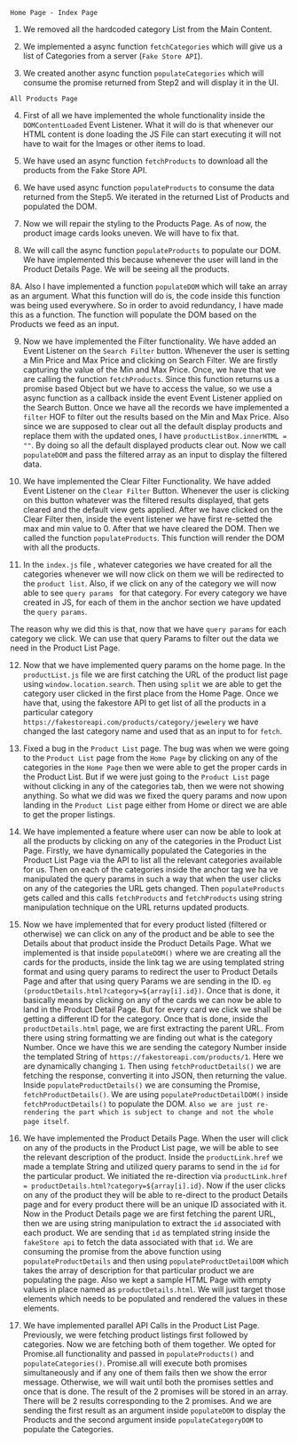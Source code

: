`Home Page - Index Page`

1. We removed all the hardcoded category List from the Main Content.

2. We implemented a async function `fetchCategories` which will give us a list of Categories from a server (`Fake Store API`).

3. We created another async function `populateCategories` which will consume the promise returned from Step2 and will display it in the UI.

`All Products Page`

4. First of all we have implemented the whole functionality inside the `DOMContentLoaded` Event Listener. What it will do is that whenever our HTML content is done loading the JS File can start executing it will not have to wait for the Images or other items to load.

5. We have used an async function `fetchProducts` to download all the products from the Fake Store API.

6. We have used async function `populateProducts` to consume the data returned from the Step5. We iterated in the returned List of Products and populated the DOM.

7. Now we will repair the styling to the Products Page. As of now, the product image cards looks uneven. We will have to fix that.

8. We will call the async function `populateProducts` to populate our DOM. We have implemented this because whenever the user will land in the Product Details Page. We will be seeing all the products.

8A. Also I have implemented a function `populateDOM` which will take an array as an argument. What this function will do is, the code inside this function was being used everywhere. So in order to avoid redundancy, I have made this as a function. The function will populate the DOM based on the Products we feed as an input.

9. Now we have implemented the Filter functionality. We have added an Event Listener on the `Search Filter` button. Whenever the user is setting a Min Price and Max Price and clicking on Search Filter. We are firstly capturing the value of the Min and Max Price. Once, we have that we are calling the function `fetchProducts`. Since this function returns us a promise based Object but we have to access the value, so we use a async function as a callback inside the event Event Listener applied on the Search Button. Once we have all the records we have implemented a `filter` HOF to filter out the results based on the Min and Max Price. Also since we are supposed to clear out all the default display products and replace them with the updated ones, I have `productListBox.innerHTML = ""`. By doing so all the default displayed products clear out. Now we call `populateDOM` and pass the filtered array as an input to display the filtered data.

10. We have implemented the Clear Filter Functionality. We have added Event Listener on the `Clear Filter` Button. Whenever the user is clicking on this button whatever was the filtered results displayed, that gets cleared and the default view gets applied. After we have clicked on the Clear Filter then, inside the event listener we have first re-setted the max and min value to 0.
After that we have cleared the DOM. Then we called the function `populateProducts`. This function will render the DOM with all the products.

11. In the `index.js` file , whatever categories we have created for all the categories whenever we will now click on them we will be redirected to the `product list`. Also, if we click on any of the category we will now able to see `query params ` for that category. For every category we have created in JS, for each of them in the anchor section we have updated the `query params`.

The reason why we did this is that, now that we have `query params` for each category we click. We can use that query Params to filter out the data we need in the Product List Page.

12. Now that we have implemented query params on the home page.
In the `productList.js` file we are first catching the URL of the product list page using `window.location.search`. Then using `split` we are able to get the category user clicked in the first place from the Home Page. Once we have that, using the fakestore API to get list of all the products in a particular category `https://fakestoreapi.com/products/category/jewelery` we have changed the last category name and used that as an input to for `fetch`.

13. Fixed a bug in the `Product List` page. The bug was when we were going to the `Product List` page from the `Home Page` by clicking on any of the categories in the `Home Page` then we were able to get the proper cards in the Product List. But if we were just going to the `Product List` page without clicking in any of the categories tab, then we were not showing anything. So what we did was we fixed the query params and now upon landing in the `Product List` page either from Home or direct we are able to get the proper listings.

14. We have implemented a feature where user can now be able to look at all the products by clicking on any of the categories in the Product List Page. Firstly, we have dynamically populated the Categories in the Product List Page via the API to list all the relevant categories available for us. Then on each of the categories inside the anchor tag we ha ve manipulated the query params in such a way that when the user clicks on any of the categories the URL gets changed. Then `populateProducts` gets called and this calls `fetchProducts` and `fetchProducts` using string manipulation technique on the URL returns updated products.


15. Now we have implemented that for every product listed (filtered or otherwise) we can click on any of the product and be able to see the Details about that product inside the Product Details Page.
What we implemented is that inside `populateDOM()` where we are creating all the cards for the products, inside the link tag we are using templated string format and using query params to redirect the user to Product Details Page and after that using query Params we are sending in the ID. `eg (productDetails.html?category=${array[i].id})`. Once that is done, it basically means by clicking on any of the cards we can now be able to land in the Product Detail Page. But for every card we click we shall be getting a different ID for the category. Once that is done, inside the `productDetails.html` page, we are first extracting the parent URL. From there using string formatting we are finding out what is the category Number. Once we have this we are sending the category Number inside the templated String of `https://fakestoreapi.com/products/1`. Here we are dynamically changing `1`. Then using `fetchProductDetails()` we are fetching the response, converting it into JSON, then returning the value. Inside `populateProductDetails()` we are consuming the Promise, `fetchProductDetails()`. We are using `populateProductDetailDOM()` inside `fetchProductDetails()` to populate the DOM. `Also we are just re-rendering the part which is subject to change and not the whole page itself`.

16. We have implemented the Product Details Page. When the user will click on any of the products in the Product List page, we will be able to see the relevant description of the product. Inside the `productLink.href` we made a template String and utilized query params to send in the `id` for the particular product. We initiated the re-direction via `productLink.href = productDetails.html?category=${array[i].id}`. Now if the user clicks on any of the product they will be able to re-direct to the product Details page and for every product there will be an unique ID associated with it.
Now in the Product Details page we are first fetching the parent URL, then we are using string manipulation to extract the `id` associated with each product. We are sending that `id` as templated string inside the `fakeStore api` to fetch the data associated with that `id`. We are consuming the promise from the above function using `populateProductDetails` and then using `populateProductDetailDOM` which takes the array of description for that particular product we are populating the page. Also we kept a sample HTML Page with empty values in place named as `productDetails.html`. We will just target those elements which needs to be populated and rendered the values in these elements.

17. We have implemented parallel API Calls in the Product List Page. Previously, we were fetching product listings first followed by categories. Now we are fetching both of them together. We opted for Promise.all functionality and passed in `populateProducts()` and `populateCategories()`. Promise.all will execute both promises simultaneously and if any one of them fails then we show the error message. Otherwise, we will wait until both the promises settles and once that is done. The result of the 2 promises will be stored in an array. There will be 2 results corresponding to the 2 promises. And we are sending the first result as an argument inside `populateDOM` to display the Products and the second argument inside `populateCategoryDOM` to populate the Categories.
